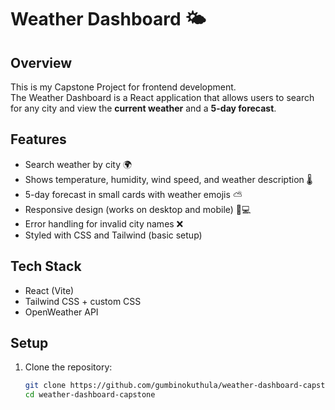 # Weather Dashboard 🌤️

## Overview

This is my Capstone Project for frontend development.  
The Weather Dashboard is a React application that allows users to search for any city and view the **current weather** and a **5-day forecast**.

## Features

- Search weather by city 🌍
- Shows temperature, humidity, wind speed, and weather description 🌡️
- 5-day forecast in small cards with weather emojis ⛅
- Responsive design (works on desktop and mobile) 📱💻
- Error handling for invalid city names ❌
- Styled with CSS and Tailwind (basic setup)

## Tech Stack

- React (Vite)
- Tailwind CSS + custom CSS
- OpenWeather API

## Setup

1. Clone the repository:
   ```bash
   git clone https://github.com/gumbinokuthula/weather-dashboard-capstone.git
   cd weather-dashboard-capstone
   ```
